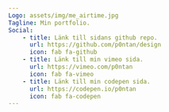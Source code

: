 ```yaml
---
Logo: assets/img/me_airtime.jpg
Tagline: Min portfolio.
Social:
    - title: Länk till sidans github repo.
      url: https://github.com/p0ntan/design
      icon: fab fa-github
    - title: Länk till min vimeo sida.
      url: https://vimeo.com/p0ntan
      icon: fab fa-vimeo
    - title: Länk till min codepen sida.
      url: https://codepen.io/p0ntan
      icon: fab fa-codepen
---
```

